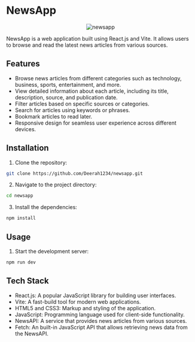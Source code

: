 # NewsApp

<p align="center">
  <img src="https://github.com/Deerah1234/newsapp/assets/93952415/965b425d-e7f0-406c-bd65-1b298109cfda" alt="newsapp">
</p>

NewsApp is a web application built using React.js and Vite. It allows users to browse and read the latest news articles from various sources.

## Features

- Browse news articles from different categories such as technology, business, sports, entertainment, and more.
- View detailed information about each article, including its title, description, source, and publication date.
- Filter articles based on specific sources or categories.
- Search for articles using keywords or phrases.
- Bookmark articles to read later.
- Responsive design for seamless user experience across different devices.

## Installation

1. Clone the repository:

```bash
git clone https://github.com/Deerah1234/newsapp.git
```

2. Navigate to the project directory:

```bash
cd newsapp
```

3. Install the dependencies:

```bash
npm install
```

## Usage

1. Start the development server:

```bash
npm run dev
```

## Tech Stack

- React.js: A popular JavaScript library for building user interfaces.
- Vite: A fast-build tool for modern web applications.
- HTML5 and CSS3: Markup and styling of the application.
- JavaScript: Programming language used for client-side functionality.
- NewsAPI: A service that provides news articles from various sources.
- Fetch: An built-in JavaScript API that allows retrieving news data from the NewsAPI.

